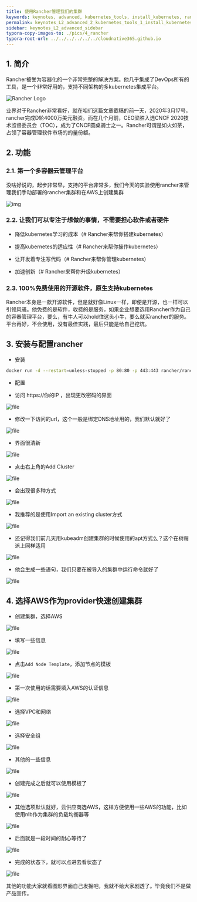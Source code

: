```yaml
---
title: 使用Rancher管理我们的集群
keywords: keynotes, advanced, kubernetes_tools, install_kubernetes, ranche
permalink: keynotes_L2_advanced_2_kubernetes_tools_1_install_kubernetes_4_rancher.html
sidebar: keynotes_L2_advanced_sidebar
typora-copy-images-to: ./pics/4_rancher
typora-root-url: ../../../../../../cloudnative365.github.io
---
```




## 1. 简介

Rancher被誉为容器化的一个非常完整的解决方案。他几乎集成了DevOps所有的工具，是一个非常好用的，支持不同架构的多kubernetes集成平台。

![Rancher Logo](https://rancher.com/imgs/rancher-logo-horiz-color.png)

业界对于Rancher非常看好，就在咱们这篇文章截稿的前一天，2020年3月17号，rancher完成D轮4000万美元融资。而在几个月前，CEO梁胜入选CNCF 2020技术监督委员会（TOC），成为了CNCF圆桌骑士之一。Rancher可谓是如火如荼，占领了容器管理软件市场的的量份额。



## 2. 功能

### 2.1. 第一个多容器云管理平台

没啥好说的，起步非常早，支持的平台非常多，我们今天的实验使用rancher来管理我们手动部署的rancher集群和在AWS上创建集群

![img](https://rancher.com/imgs/why-rancher/screen2-thumbnail.svg)

### 2.2. 让我们可以专注于想做的事情，不需要担心软件或者硬件

+ 降低kubernetes学习的成本（# Rancher来帮你搭建kubernetes）

+ 提高kubernetes的适应性（# Rancher来帮你操作kubernetes）

+ 让开发着专注写代码（# Rancher来帮你管理kubernetes）

+ 加速创新（# Rancher来帮你升级kubernetes）

### 2.3. 100%免费使用的开源软件，原生支持kubernetes

Rancher本身是一款开源软件，但是就好像Linux一样，即便是开源，也一样可以引领风骚。他免费的是软件，收费的是服务，如果企业想要选用Rancher作为自己的容器管理平台，要么，有牛人可以hold住这头小牛，要么就买rancher的服务。平台再好，不会使用，没有最佳实践，最后只能是给自己挖坑。

## 3. 安装与配置rancher
+ 安装
``` bash
docker run -d --restart=unless-stopped -p 80:80 -p 443:443 rancher/rancher:latest
```
+ 配置

+ 访问 https://你的IP ，出现更改密码的界面

![file](https://graph.baidu.com/resource/2222971f8e2c62a347e1201584675924.png)

+ 修改一下访问的url，这个一般是绑定DNS地址用的，我们默认就好了

![file](https://graph.baidu.com/resource/22279f246d0eb877a600a01584675900.png)

+ 界面很清新

![file](https://graph.baidu.com/resource/222beb66fcdb52323f11601584675997.png)

+ 点击右上角的Add Cluster

![file](https://graph.baidu.com/resource/222784b060f5140cff4b101584676012.png)

+ 会出现很多种方式

![file](https://graph.baidu.com/resource/2225f60535b4bd66a902301584676030.png)

+ 我推荐的是使用Import an existing cluster方式

![file](https://graph.baidu.com/resource/222806558c6f3bc47759801584676057.png)

+ 还记得我们前几天用kubeadm创建集群的时候使用的apt方式么？这个在树莓派上同样适用

![file](https://graph.baidu.com/resource/222485f8af7c4f4d66f9301584676090.png)

+ 他会生成一些语句，我们只要在被导入的集群中运行命令就好了

![file](https://graph.baidu.com/resource/222bb554ec600be5143d001584676094.png)

## 4. 选择AWS作为provider快速创建集群

+ 创建集群，选择AWS

![file](https://graph.baidu.com/resource/222a0c7fb2a181f85335e01584676380.png)

+ 填写一些信息

![file](https://graph.baidu.com/resource/222841979c6940b0ba38901584676858.png)

+ 点击`Add Node Template`，添加节点的模板

![file](https://graph.baidu.com/resource/22257b57203122012a83101584688457.png)

+ 第一次使用的话需要填入AWS的认证信息

![file](https://graph.baidu.com/resource/2223eb57203122012a83101584688652.png)

+ 选择VPC和网络

![file](https://graph.baidu.com/resource/222ca2d72f2e0bc64267601584688790.png)

+ 选择安全组

![file](https://graph.baidu.com/resource/22211da2a3c54f2cdcd8101584688818.png)

+ 其他的一些信息

![file](https://graph.baidu.com/resource/222713bb9ffac58de4fb101584688982.png)

+ 创建完成之后就可以使用模板了

![file](https://graph.baidu.com/resource/22289060dd95943d4ca0101584689078.png)

+ 其他选项默认就好，云供应商选AWS，这样方便使用一些AWS的功能，比如使用nlb作为集群的负载均衡器等

![file](https://graph.baidu.com/resource/222415dec83d923b6ba5101584689203.png)

+ 后面就是一段时间的耐心等待了

![file](https://graph.baidu.com/resource/222b7af706dfe7f48dae801584689252.png)

+ 完成的状态下，就可以点进去看状态了

![file](https://graph.baidu.com/resource/22272247fe6d39d4beb0401584697776.png)

其他的功能大家就看图形界面自己发掘吧，我就不给大家剧透了。毕竟我们不是做产品宣传。